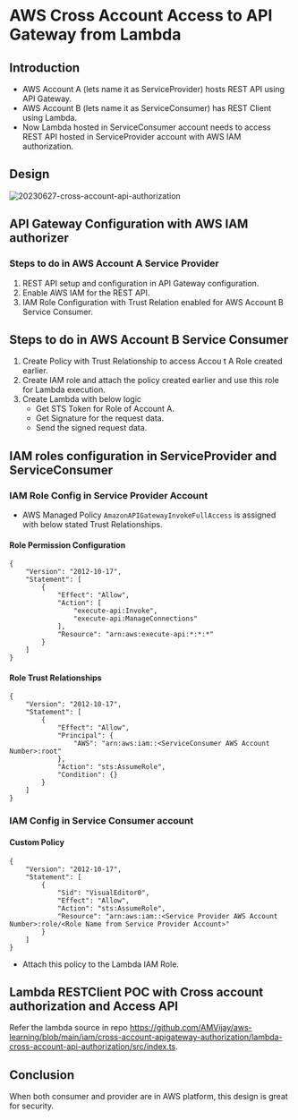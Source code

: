 # AWS Cross Account Access to API Gateway from Lambda

## Introduction
* AWS Account A (lets name it as ServiceProvider) hosts REST API using API Gateway. 
* AWS Account B (lets name it as ServiceConsumer) has REST Client using Lambda. 
* Now Lambda hosted in ServiceConsumer account needs to access REST API hosted in ServiceProvider account with AWS IAM authorization.

## Design

![20230627-cross-account-api-authorization](https://github.com/AMVijay/aws-learning/assets/8252947/958a92cd-350e-4757-ad84-a65832166ca9)

## API Gateway Configuration with AWS IAM authorizer

### Steps to do in AWS Account A Service Provider
1. REST API setup and configuration in API Gateway configuration.
2. Enable AWS IAM for the REST API.
3. IAM Role Configuration with Trust Relation enabled for AWS Account B Service Consumer.

## Steps to do in AWS Account B Service Consumer
1. Create Policy with Trust Relationship to access Accou t A Role created earlier. 
2. Create IAM role and attach the policy created earlier and use this role for Lambda execution. 
3. Create Lambda with below logic 
    * Get STS Token for Role of Account A.
    * Get Signature for the request data.
    * Send the signed request data. 


## IAM roles configuration in ServiceProvider and ServiceConsumer

### IAM Role Config in Service Provider Account
* AWS Managed Policy `AmazonAPIGatewayInvokeFullAccess` is assigned with below stated Trust Relationships.
#### Role Permission Configuration
```
{
    "Version": "2012-10-17",
    "Statement": [
        {
            "Effect": "Allow",
            "Action": [
                "execute-api:Invoke",
                "execute-api:ManageConnections"
            ],
            "Resource": "arn:aws:execute-api:*:*:*"
        }
    ]
}
```
#### Role Trust Relationships
```
{
    "Version": "2012-10-17",
    "Statement": [
        {
            "Effect": "Allow",
            "Principal": {
                "AWS": "arn:aws:iam::<ServiceConsumer AWS Account Number>:root"
            },
            "Action": "sts:AssumeRole",
            "Condition": {}
        }
    ]
}
```

### IAM Config in Service Consumer account 
#### Custom Policy  
```
{
    "Version": "2012-10-17",
    "Statement": [
        {
            "Sid": "VisualEditor0",
            "Effect": "Allow",
            "Action": "sts:AssumeRole",
            "Resource": "arn:aws:iam::<Service Provider AWS Account Number>:role/<Role Name from Service Provider Account>"
        }
    ]
}
```
* Attach this policy to the Lambda IAM Role.


## Lambda RESTClient POC with Cross account authorization and Access API
Refer the lambda source in repo https://github.com/AMVijay/aws-learning/blob/main/iam/cross-account-apigateway-authorization/lambda-cross-account-api-authorization/src/index.ts. 


## Conclusion
When both consumer and provider are in AWS platform, this design is great for security. 

